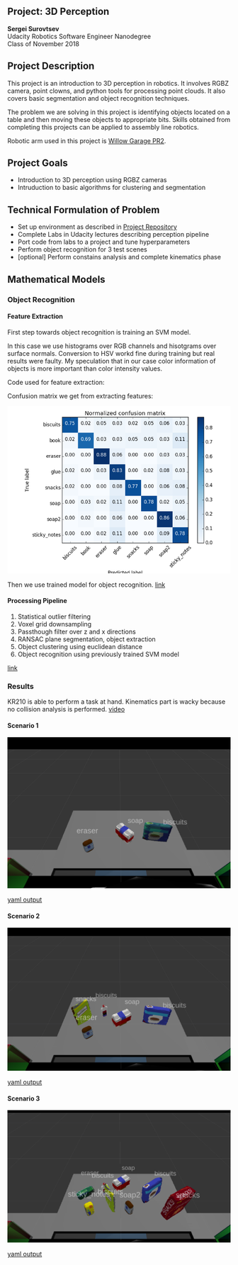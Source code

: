 ## Project: 3D Perception

**Sergei Surovtsev**
<br/>
Udacity Robotics Software Engineer Nanodegree
<br/>
Class of November 2018

## Project Description

This project is an introduction to 3D perception in robotics. It involves RGBZ camera, point clowns, and python tools for processing point clouds. It also covers basic segmentation and object recognition techniques.

The problem we are solving in this project is identifying objects located on a table and then moving these objects to appropriate bits. Skills obtained from completing this projects can be applied to assembly line robotics. 

Robotic arm used in this project is [Willow Garage PR2](https://www.youtube.com/watch?v=cue7EHeY3i4).

## Project Goals

* Introduction to 3D perception using RGBZ cameras
* Intruduction to basic algorithms for clustering and segmentation

## Technical Formulation of Problem 

* Set up environment as described in [Project Repository](https://github.com/udacity/RoboND-Perception-Project)
* Complete Labs in Udacity lectures describing perception pipeline
* Port code from labs to a project and tune hyperparameters
* Perform object recognition for 3 test scenes
* [optional] Perform constains analysis and complete kinematics phase

## Mathematical Models

### Object Recognition

#### Feature Extraction

First step towards object recognition is training an SVM model. 

In this case we use histograms over RGB channels and hisotgrams over surface normals. 
Conversion to HSV workd fine during training but real results were faulty. My speculation that in our case color information of objects is more important than color intensity values.

Code used for feature extraction: 

Confusion matrix we get from extracting features:

![segmentation-obstacles](https://github.com/cwiz/RoboND-Perception-Project/blob/master/images/figure_2.png?raw=true "Confusion Matrix")

Then we use trained model for object recognition. [link](https://github.com/cwiz/RoboND-Perception-Project/blob/master/pr2_robot/scripts/features.py) 

#### Processing Pipeline

1. Statistical outlier filtering
2. Voxel grid downsampling
3. Passthough filter over z and x directions
4. RANSAC plane segmentation, object extraction
5. Object clustering using euclidean distance
6. Object recognition using previously trained SVM model

[link](https://github.com/cwiz/RoboND-Perception-Project/blob/master/pr2_robot/scripts/object_recognition.py) 

### Results

KR210 is able to perform a task at hand. Kinematics part is wacky because no collision analysis is performed. [video](https://youtu.be/q34VwS6K64U)

#### Scenario 1 

![scenario_1](https://github.com/cwiz/RoboND-Perception-Project/blob/master/results/output_1.png?raw=true "Scenario 1 Output")

[yaml output](https://github.com/cwiz/RoboND-Perception-Project/blob/master/results/output_1.yaml?raw=true)

#### Scenario 2

![scenario_2](https://github.com/cwiz/RoboND-Perception-Project/blob/master/results/output_2.png?raw=true "Scenario 2 Output")

[yaml output](https://github.com/cwiz/RoboND-Perception-Project/blob/master/results/output_2.yaml?raw=true)

#### Scenario 3

![scenario_2](https://github.com/cwiz/RoboND-Perception-Project/blob/master/results/output_3.png?raw=true "Scenario 2 Output")

[yaml output](https://github.com/cwiz/RoboND-Perception-Project/blob/master/results/output_3.yaml?raw=true)
